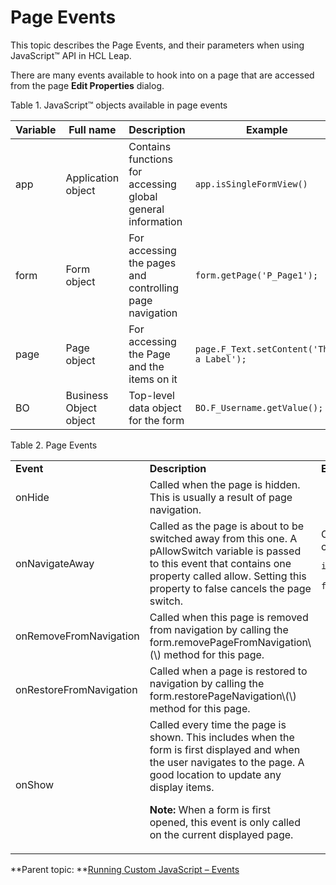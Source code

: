 # Page Events 

This topic describes the Page Events, and their parameters when using JavaScript™ API in HCL Leap.

There are many events available to hook into on a page that are accessed from the page **Edit Properties** dialog.

Table 1. JavaScript™ objects available in page events

|Variable|Full name|Description|Example|Type|
|--------|---------|-----------|-------|----|
|app|Application object|Contains functions for accessing global general information|`app.isSingleFormView()`|GUI|
|form|Form object|For accessing the pages and controlling page navigation|`form.getPage('P_Page1');`|GUI|
|page|Page object|For accessing the Page and the items on it|`page.F_Text.setContent('This a Label');`|GUI|
|BO|Business Object object|Top-level data object for the form|`BO.F_Username.getValue();`|DATA|

Table 2. Page Events

<table>
<tr>
<td> <b>Event</b> </td><td> <b>Description</b> <td><b>Example</b></td>
</tr>
<tr>
<td>onHide
<td>Called when the page is hidden. This is usually a result of page navigation.
<td>
</tr>
<tr>
<td>onNavigateAway
<td>Called as the page is about to be switched away from this one. A pAllowSwitch variable is passed to this event that contains one property called allow. Setting this property to false cancels the page switch.
<td>Cancel the page switch if a check box is not checked:

```
if(!BO.F_Agree.getValue())
   pAllowSwitch.allow = false;
```

</tr>
<tr>
<td>onRemoveFromNavigation
<td>Called when this page is removed from navigation by calling the form.removePageFromNavigation\(\) method for this page.
<td>
</tr>
<tr>
<td>onRestoreFromNavigation
<td>Called when a page is restored to navigation by calling the form.restorePageNavigation\(\) method for this page.
<td>
</tr>
<tr>
<td>onShow
<td>Called every time the page is shown. This includes when the form is first displayed and when the user navigates to the page. A good location to update any display items. <br>

<b>Note:</b> When a form is first opened, this event is only called on the current displayed page.
<td>
</tr>
</table>


**Parent topic: **[Running Custom JavaScript – Events](ref_jsapi_running_custom_js_events.md)

